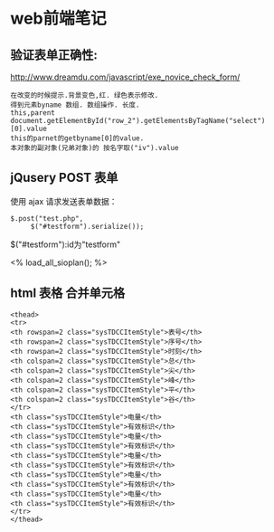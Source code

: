 # web前端笔记
## 验证表单正确性:

<http://www.dreamdu.com/javascript/exe_novice_check_form/>

```
在改变的时候提示.背景变色,红. 绿色表示修改.
得到元素byname 数组. 数组操作. 长度.
this,parent
document.getElementById("row_2").getElementsByTagName("select")[0].value
this的parnet的getbyname[0]的value.
本对象的副对象(兄弟对象)的 按名字取("iv").value
```

## jQusery POST 表单

使用 ajax 请求发送表单数据：

	$.post("test.php",
		 $("#testform").serialize());

$("#testform"):id为"testform"

<% load_all_sioplan(); %> 

## html 表格 合并单元格

```
<thead>
<tr>
<th rowspan=2 class="sysTDCCItemStyle">表号</th>
<th rowspan=2 class="sysTDCCItemStyle">序号</th>
<th rowspan=2 class="sysTDCCItemStyle">时刻</th>
<th colspan=2 class="sysTDCCItemStyle">总</th>
<th colspan=2 class="sysTDCCItemStyle">尖</th>
<th colspan=2 class="sysTDCCItemStyle">峰</th>
<th colspan=2 class="sysTDCCItemStyle">平</th>
<th colspan=2 class="sysTDCCItemStyle">谷</th>
</tr>
<th class="sysTDCCItemStyle">电量</th>
<th class="sysTDCCItemStyle">有效标识</th>
<th class="sysTDCCItemStyle">电量</th>
<th class="sysTDCCItemStyle">有效标识</th>
<th class="sysTDCCItemStyle">电量</th>
<th class="sysTDCCItemStyle">有效标识</th>
<th class="sysTDCCItemStyle">电量</th>
<th class="sysTDCCItemStyle">有效标识</th>
<th class="sysTDCCItemStyle">电量</th>
<th class="sysTDCCItemStyle">有效标识</th>
</tr>
</thead>
```
